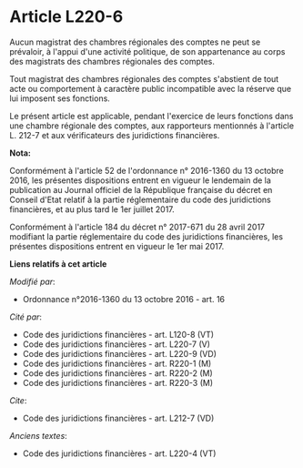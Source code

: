 # Article L220-6

Aucun magistrat des chambres régionales des comptes ne peut se prévaloir, à l'appui d'une activité politique, de son
appartenance au corps des magistrats des chambres régionales des comptes. 

Tout magistrat des chambres régionales des comptes s'abstient de tout acte ou comportement à caractère public incompatible
avec la réserve que lui imposent ses fonctions. 

Le présent article est applicable, pendant l'exercice de leurs fonctions dans une chambre régionale des comptes, aux
rapporteurs mentionnés à l'article L. 212-7 et aux vérificateurs des juridictions financières.

**Nota:**

Conformément à l'article 52 de l'ordonnance n° 2016-1360 du 13 octobre 2016, les présentes dispositions entrent en vigueur le
lendemain de la publication au Journal officiel de la République française du décret en Conseil d'Etat relatif à la partie
réglementaire du code des juridictions financières, et au plus tard le 1er juillet 2017.

Conformément à l'article 184 du décret n° 2017-671 du 28 avril 2017 modifiant la partie réglementaire du code des
juridictions financières, les présentes dispositions entrent en vigueur le 1er mai 2017.

**Liens relatifs à cet article**

_Modifié par_:

  - Ordonnance n°2016-1360 du 13 octobre 2016 - art. 16

_Cité par_:

  - Code des juridictions financières - art. L120-8 (VT)
  - Code des juridictions financières - art. L220-7 (V)
  - Code des juridictions financières - art. L220-9 (VD)
  - Code des juridictions financières - art. R220-1 (M)
  - Code des juridictions financières - art. R220-2 (M)
  - Code des juridictions financières - art. R220-3 (M)

_Cite_:

  - Code des juridictions financières - art. L212-7 (VD)

_Anciens textes_:

  - Code des juridictions financières - art. L220-4 (VT)
